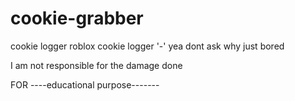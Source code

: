 # cookie-grabber
cookie logger roblox cookie logger '-' yea dont ask why just bored 

I am not responsible for the damage done

FOR ----educational purpose-------

